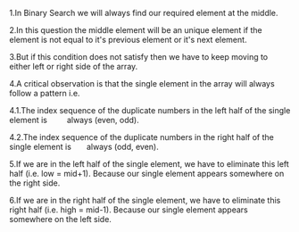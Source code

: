 <p>1.In Binary Search we will always find our required element at the middle.</p>
<p>2.In this question the middle element will be an unique element if the element is not equal to it's previous element or it's next element.</p>
<p>3.But if this condition does not satisfy then we have to keep moving to either left or right side of the array.</p>
<p>4.A critical observation is that the single element in the array will always follow a pattern i.e.     <p>4.1.The index sequence of the duplicate numbers in the left half of the single element is         always (even, odd).</p>
<p>4.2.The index sequence of the duplicate numbers in the right half of the single element is       always (odd, even).</p>
<p>5.If we are in the left half of the single element, we have to eliminate this left half (i.e. low = mid+1). Because our single element appears somewhere on the right side.</p>
<p>6.If we are in the right half of the single element, we have to eliminate this right half (i.e. high = mid-1). Because our single element appears somewhere on the left side.</p>
